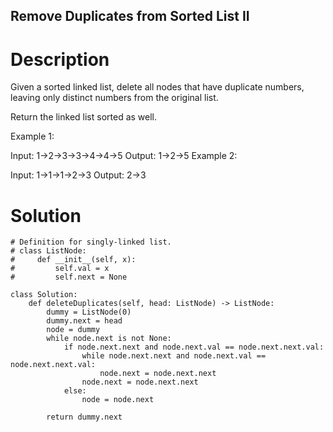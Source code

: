 Remove Duplicates from Sorted List II
---

# Description
Given a sorted linked list, delete all nodes that have duplicate numbers, leaving only distinct numbers from the original list.

Return the linked list sorted as well.

Example 1:

Input: 1->2->3->3->4->4->5
Output: 1->2->5
Example 2:

Input: 1->1->1->2->3
Output: 2->3

# Solution
```python3
# Definition for singly-linked list.
# class ListNode:
#     def __init__(self, x):
#         self.val = x
#         self.next = None

class Solution:
    def deleteDuplicates(self, head: ListNode) -> ListNode:
        dummy = ListNode(0)
        dummy.next = head
        node = dummy
        while node.next is not None:
            if node.next.next and node.next.val == node.next.next.val:
                while node.next.next and node.next.val == node.next.next.val:
                    node.next = node.next.next
                node.next = node.next.next
            else:
                node = node.next
                
        return dummy.next
```
